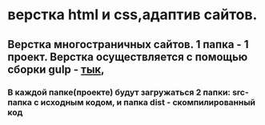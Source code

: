 # верстка html и css,адаптив сайтов. 
## Верстка многостраничных сайтов. 1 папка - 1 проект. Верстка осуществляется с помощью сборки gulp - [тык](https://github.com/ZaharBorisenko/Assembling-Gulp),
### В каждой папке(проекте) будут загружаться 2 папки: src-папка с исходным кодом, и папка dist - скомпилированный код
